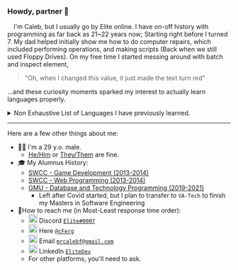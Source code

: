 ### Howdy, partner 🤠

&emsp;I'm Caleb, but I usually go by Elite online. I have on-off history with programming as far back as 21~22 years now; Starting right before I turned 7. My dad helped initially show me how to do computer repairs, which included performing operations, and making scripts (Back when we still used Floppy Drives). On my free time I started messing around with batch and inspect element, 
> "Oh, when I changed this value, it just made the text turn red" 

...and these curiosity moments sparked my interest to actually learn languages properly.

<details><summary>Non Exhaustive List of Languages I have previously learned.</summary>

<br>

Previously learned:
```c
  - HTML 3.2 (1999~)
    - I also learned that version of CSS
  - Bash
  - Batch
```
(Mostly focused on academics, but still did a lot of random scripting languages, I don't remember the names to, on the side)
```c
  - Alice (2007)
  - Java (2008)
  - C++ (2009)
  - Nim
  - LUA (2012)
  - Julia pre 1.0 (2012~)
  - HTML 4.01 (2013)
    - The current version of CSS, PHP, and JS were also learned then for Web Dev
  - VB.Net (2013)
  - C# (2013)
  - GML (2014)
```
(Mostly focused on work, and was a Java Dev for Games and did Web Dev during this period)
```c
  - Kotlin (2015~)
  - Had to learn both Git and Nano here (2018)
  - Haskell (During a timed competition | 2019)
  - Python (2020)
```

Currently learning:
```c
  - Algol60 (2022)
  - Cobol (2022)
```

Left out Esoteric languages, and a ton of scripting langs.

\* Only put dates to the ones I knew exact timeframes for
</details>

---

Here are a few other things about me:
- 🙋‍♂️ I'm a 29 y.o. male.
  - [He/Him](https://gender.fandom.com/wiki/Boyflux) or [They/Them](https://gender.fandom.com/wiki/Boyflux) are fine.
- 🎓 My Alumnus History: 
  - [SWCC - Game Development (2013-2014)](https://sw.edu/)
  - [SWCC - Web Programming (2013-2014)](https://sw.edu/)
  - [GMU - Database and Technology Programming (2019-2021)](https://www.gmu.edu/)
    - Left after Covid started, but I plan to transfer to `VA-Tech` to finish my Masters in Software Engineering
- 🤝How to reach me (in Most-Least response time order):
  - <a href="#"><img width="20px" src="https://discord.com/assets/3437c10597c1526c3dbd98c737c2bcae.svg"></a> Discord [`Elite#0007`](https://discord.com/users/167417801873555456)
  - <a href="#"><img width="20px" src="https://cdn-icons-png.flaticon.com/512/779/779088.png"></a> Here [`@cFerg`](https://github.com/cFerg)
  - <a href="#"><img width="20px" src="https://upload.wikimedia.org/wikipedia/commons/thumb/7/7e/Gmail_icon_%282020%29.svg/512px-Gmail_icon_%282020%29.svg.png?20201210105308"></a> Email [`mrcalebf@gmail.com`](mailto:mrcalebf@gmail.com)
  - <a href="#"><img width="20px" src="https://upload.wikimedia.org/wikipedia/commons/thumb/c/ca/LinkedIn_logo_initials.png/600px-LinkedIn_logo_initials.png?20140125013055"></a> LinkedIn [`EliteDev`](https://www.linkedin.com/in/elitedev/)
  - For other platforms, you'll need to ask.
